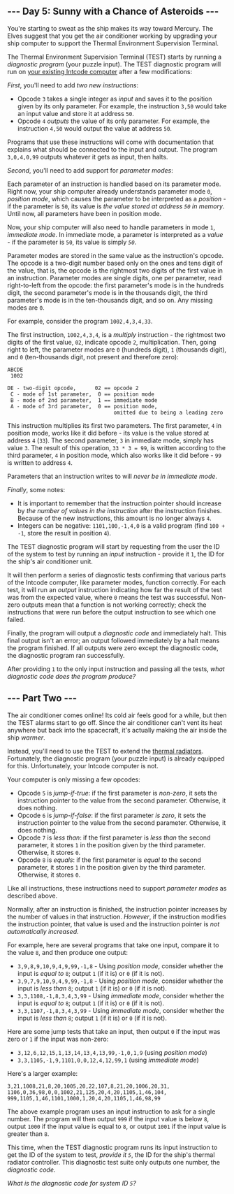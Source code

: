 <h2>--- Day 5: Sunny with a Chance of Asteroids ---</h2><p>You're starting to sweat as the ship makes its way toward Mercury.  The Elves suggest that you get the air conditioner working by upgrading your ship computer to support the Thermal Environment Supervision Terminal.</p>
<p>The Thermal Environment Supervision Terminal (TEST) starts by running a <em>diagnostic program</em> (your puzzle input).  The TEST diagnostic program will run on <a href="2">your existing Intcode computer</a> after a few modifications:</p>
<p><em>First</em>, you'll need to add <em>two new instructions</em>:</p>
<ul>
<li>Opcode <code>3</code> takes a single integer as <em>input</em> and saves it to the position given by its only parameter. For example, the instruction <code>3,50</code> would take an input value and store it at address <code>50</code>.</li>
<li>Opcode <code>4</code> <em>outputs</em> the value of its only parameter. For example, the instruction <code>4,50</code> would output the value at address <code>50</code>.</li>
</ul>
<p>Programs that use these instructions will come with documentation that explains what should be connected to the input and output. The program <code>3,0,4,0,99</code> outputs whatever it gets as input, then halts.</p>
<p><em>Second</em>, you'll need to add support for <em>parameter modes</em>:</p>
<p>Each parameter of an instruction is handled based on its parameter mode.  Right now, your ship computer already understands parameter mode <code>0</code>, <em>position mode</em>, which causes the parameter to be interpreted as a <em>position</em> - if the parameter is <code>50</code>, its value is <em>the value stored at address <code>50</code> in memory</em>. Until now, all parameters have been in position mode.</p>
<p>Now, your ship computer will also need to handle parameters in mode <code>1</code>, <em>immediate mode</em>. In immediate mode, a parameter is interpreted as a <em>value</em> - if the parameter is <code>50</code>, its value is simply <em><code>50</code></em>.</p>
<p>Parameter modes are stored in the same value as the instruction's opcode.  The opcode is a two-digit number based only on the ones and tens digit of the value, that is, the opcode is the rightmost two digits of the first value in an instruction. Parameter modes are single digits, one per parameter, read right-to-left from the opcode: the first parameter's mode is in the hundreds digit, the second parameter's mode is in the thousands digit, the third parameter's mode is in the ten-thousands digit, and so on. Any missing modes are <code>0</code>.</p>
<p>For example, consider the program <code>1002,4,3,4,33</code>.</p>
<p>The first instruction, <code>1002,4,3,4</code>, is a <em>multiply</em> instruction - the rightmost two digits of the first value, <code>02</code>, indicate opcode <code>2</code>, multiplication.  Then, going right to left, the parameter modes are <code>0</code> (hundreds digit), <code>1</code> (thousands digit), and <code>0</code> (ten-thousands digit, not present and therefore zero):</p>

<pre><code>ABCDE
 1002

DE - two-digit opcode,      02 == opcode 2
 C - mode of 1st parameter,  0 == position mode
 B - mode of 2nd parameter,  1 == immediate mode
 A - mode of 3rd parameter,  0 == position mode,
                                  omitted due to being a leading zero
</code></pre>

<p>This instruction multiplies its first two parameters.  The first parameter, <code>4</code> in position mode, works like it did before - its value is the value stored at address <code>4</code> (<code>33</code>). The second parameter, <code>3</code> in immediate mode, simply has value <code>3</code>. The result of this operation, <code>33 * 3 = 99</code>, is written according to the third parameter, <code>4</code> in position mode, which also works like it did before - <code>99</code> is written to address <code>4</code>.</p>
<p>Parameters that an instruction writes to will <em>never be in immediate mode</em>.</p>
<p><em>Finally</em>, some notes:</p>
<ul>
<li>It is important to remember that the instruction pointer should increase by <em>the number of values in the instruction</em> after the instruction finishes. Because of the new instructions, this amount is no longer always <code>4</code>.</li>
<li>Integers can be negative: <code>1101,100,-1,4,0</code> is a valid program (find <code>100 + -1</code>, store the result in position <code>4</code>).</li>
</ul>
<p>The TEST diagnostic program will start by requesting from the user the ID of the system to test by running an <em>input</em> instruction - provide it <code>1</code>, the ID for the ship's air conditioner unit.</p>
<p>It will then perform a series of diagnostic tests confirming that various parts of the Intcode computer, like parameter modes, function correctly. For each test, it will run an <em>output</em> instruction indicating how far the result of the test was from the expected value, where <code>0</code> means the test was successful.  Non-zero outputs mean that a function is not working correctly; check the instructions that were run before the output instruction to see which one failed.</p>
<p>Finally, the program will output a <em>diagnostic code</em> and immediately halt. This final output isn't an error; an output followed immediately by a halt means the program finished.  If all outputs were zero except the diagnostic code, the diagnostic program ran successfully.</p>
<p>After providing <code>1</code> to the only input instruction and passing all the tests, <em>what diagnostic code does the program produce?</em></p>

<article class="day-desc"><h2 id="part2">--- Part Two ---</h2><p>The air conditioner comes online! Its cold air feels good for a while, but then the TEST alarms start to go off. Since the air conditioner <span title="Honestly, I'm not sure what you expected.">can't vent its heat anywhere</span> but back into the spacecraft, it's actually making the air inside the ship <em>warmer</em>.</p>
<p>Instead, you'll need to use the TEST to extend the <a href="https://en.wikipedia.org/wiki/Spacecraft_thermal_control">thermal radiators</a>. Fortunately, the diagnostic program (your puzzle input) is already equipped for this.  Unfortunately, your Intcode computer is not.</p>
<p>Your computer is only missing a few opcodes:</p>
<ul>
<li>Opcode <code>5</code> is <em>jump-if-true</em>: if the first parameter is <em>non-zero</em>, it sets the instruction pointer to the value from the second parameter. Otherwise, it does nothing.</li>
<li>Opcode <code>6</code> is <em>jump-if-false</em>: if the first parameter <em>is zero</em>, it sets the instruction pointer to the value from the second parameter. Otherwise, it does nothing.</li>
<li>Opcode <code>7</code> is <em>less than</em>: if the first parameter is <em>less than</em> the second parameter, it stores <code>1</code> in the position given by the third parameter.  Otherwise, it stores <code>0</code>.</li>
<li>Opcode <code>8</code> is <em>equals</em>: if the first parameter is <em>equal to</em> the second parameter, it stores <code>1</code> in the position given by the third parameter.  Otherwise, it stores <code>0</code>.</li>
</ul>
<p>Like all instructions, these instructions need to support <em>parameter modes</em> as described above.</p>
<p>Normally, after an instruction is finished, the instruction pointer increases by the number of values in that instruction. <em>However</em>, if the instruction modifies the instruction pointer, that value is used and the instruction pointer is <em>not automatically increased</em>.</p>
<p>For example, here are several programs that take one input, compare it to the value <code>8</code>, and then produce one output:</p>
<ul>
<li><code>3,9,8,9,10,9,4,9,99,-1,8</code> - Using <em>position mode</em>, consider whether the input is <em>equal to</em> <code>8</code>; output <code>1</code> (if it is) or <code>0</code> (if it is not).</li>
<li><code>3,9,7,9,10,9,4,9,99,-1,8</code> - Using <em>position mode</em>, consider whether the input is <em>less than</em> <code>8</code>; output <code>1</code> (if it is) or <code>0</code> (if it is not).</li>
<li><code>3,3,1108,-1,8,3,4,3,99</code> - Using <em>immediate mode</em>, consider whether the input is <em>equal to</em> <code>8</code>; output <code>1</code> (if it is) or <code>0</code> (if it is not).</li>
<li><code>3,3,1107,-1,8,3,4,3,99</code> - Using <em>immediate mode</em>, consider whether the input is <em>less than </em><code>8</code>; output <code>1</code> (if it is) or <code>0</code> (if it is not).</li>
</ul>
<p>Here are some jump tests that take an input, then output <code>0</code> if the input was zero or <code>1</code> if the input was non-zero:</p>
<ul>
<li><code>3,12,6,12,15,1,13,14,13,4,13,99,-1,0,1,9</code> (using <em>position mode</em>)</li>
<li><code>3,3,1105,-1,9,1101,0,0,12,4,12,99,1</code> (using <em>immediate mode</em>)</li>
</ul>
<p>Here's a larger example:</p>
<pre><code>3,21,1008,21,8,20,1005,20,22,107,8,21,20,1006,20,31,
1106,0,36,98,0,0,1002,21,125,20,4,20,1105,1,46,104,
999,1105,1,46,1101,1000,1,20,4,20,1105,1,46,98,99
</code></pre>
<p>The above example program uses an input instruction to ask for a single number.  The program will then output <code>999</code> if the input value is below <code>8</code>, output <code>1000</code> if the input value is equal to <code>8</code>, or output <code>1001</code> if the input value is greater than <code>8</code>.</p>
<p>This time, when the TEST diagnostic program runs its input instruction to get the ID of the system to test, <em>provide it <code>5</code></em>, the ID for the ship's thermal radiator controller. This diagnostic test suite only outputs one number, the <em>diagnostic code</em>.</p>
<p><em>What is the diagnostic code for system ID <code>5</code>?</em></p></article>
